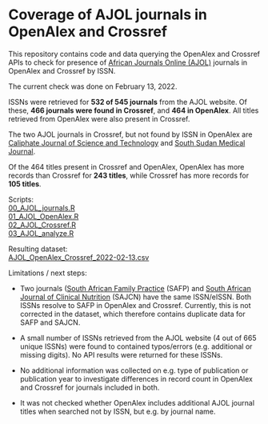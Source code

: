 # Coverage of AJOL journals in OpenAlex and Crossref

This repository contains code and data querying the OpenAlex and Crossref APIs to check for presence of [African Journals Online (AJOL)](https://www.ajol.info/index.php/ajol) journals in OpenAlex and Crossref by ISSN.

The current check was done on February 13, 2022.

ISSNs were retrieved for **532 of 545 journals** from the AJOL website.
Of these, **466 journals were found in Crossref**, and **464 in OpenAlex**. All titles retrieved from OpenAlex were also present in Crossref. 

The two AJOL journals in Crossref, but not found by ISSN in OpenAlex are [Caliphate Journal of Science and Technology](https://www.ajol.info/index.php/cajost) and [South Sudan Medical Journal](https://www.ajol.info/index.php/ssmj).

Of the 464 titles present in Crossref and OpenAlex, OpenAlex has more records than Crossref for **243 titles**, while Crossref has more records for **105 titles**.

Scripts:  
[00_AJOL_journals.R](00_AJOL_issns.R)  
[01_AJOL_OpenAlex.R](01_AJOL_OpenAlex.R)  
[02_AJOL_Crossref.R](02_AJOL_Crossref.R)  
[03_AJOL_analyze.R](03_AJOL_analyze.R)

Resulting dataset:  
[AJOL_OpenAlex_Crossref_2022-02-13.csv](data/2022-02-13/AJOL_OpenAlex_Crossref_2022-02-13.csv)


Limitations / next steps:

- Two journals ([South African Family Practice](https://www.ajol.info/index.php/safp) (SAFP) and [South African Journal of Clinical Nutrition](https://www.ajol.info/index.php/sajcn) (SAJCN) have the same ISSN/eISSN. Both ISSNs resolve to SAFP in OpenAlex and Crossref. Currently, this is not corrected in the dataset, which therefore contains duplicate data for SAFP and SAJCN. 

- A small number of ISSNs retrieved from the AJOL website (4 out of 665 unique ISSNs) were found to contained typos/errors (e.g. additional or missing digits). No API results were returned for these ISSNs.

- No additional information was collected on e.g. type of publication or publication year to investigate differences in record count in OpenAlex and Crossref for journals included in both. 

- It was not checked whether OpenAlex includes additional AJOL journal titles when searched not by ISSN, but e.g. by journal name.
